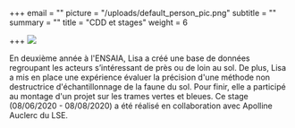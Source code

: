 +++
email = ""
picture = "/uploads/default_person_pic.png"
subtitle = ""
summary = ""
title = "CDD et stages"
weight = 6

+++
![](/uploads/lisa-kamal-sol-co.jpg)

En deuxième année à l'ENSAIA, Lisa a créé une base de données regroupant les acteurs s’intéressant de près ou de loin au sol. De plus, Lisa a mis en place une expérience évaluer la précision d'une méthode non destructrice d'échantillonnage de la faune du sol. Pour finir, elle a participé au montage d'un projet sur les trames vertes et bleues. Ce stage (08/06/2020 - 08/08/2020) a été réalisé en collaboration avec Apolline Auclerc du LSE.